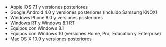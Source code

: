 
  - Apple iOS 7.1 y versiones posteriores
  - Google Android 4.0 y versiones posteriores (incluido Samsung KNOX)
  - Windows Phone 8.0 y versiones posteriores
  - Windows RT y Windows 8.1 RT
  - Equipos con Windows 8.1
  - Equipos con Windows 10 (versiones Home, Pro, Education y Enterprise)
  - Mac OS X 10.9 y versiones posteriores


<!--HONumber=Jun16_HO4-->


